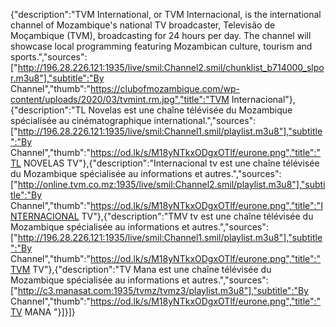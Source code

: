 {"description":"TVM International, or TVM Internacional, is the international channel of Mozambique's national TV broadcaster, Televisão de Moçambique (TVM), broadcasting for 24 hours per day. The channel will showcase local programming featuring Mozambican culture, tourism and sports.","sources":["http://196.28.226.121:1935/live/smil:Channel2.smil/chunklist_b714000_slpor.m3u8"],"subtitle":"By Channel","thumb":"https://clubofmozambique.com/wp-content/uploads/2020/03/tvmint.rm.jpg","title":"TVM Internacional"},{"description":"TL Novelas est une chaîne télévisée du Mozambique  spécialisée au cinématographique international.","sources":["http://196.28.226.121:1935/live/smil:Channel1.smil/playlist.m3u8"],"subtitle":"By Channel","thumb":"https://od.lk/s/M18yNTkxODgxOTlf/eurone.png","title":"TL NOVELAS TV"},{"description":"Internacional tv est une chaîne télévisée du Mozambique  spécialisée au informations et autres.","sources":["http://online.tvm.co.mz:1935/live/smil:Channel2.smil/playlist.m3u8"],"subtitle":"By Channel","thumb":"https://od.lk/s/M18yNTkxODgxOTlf/eurone.png","title":"INTERNACIONAL TV"},{"description":"TMV tv est une chaîne télévisée du Mozambique spécialisée au informations et autres.","sources":["http://196.28.226.121:1935/live/smil:Channel1.smil/playlist.m3u8"],"subtitle":"By Channel","thumb":"https://od.lk/s/M18yNTkxODgxOTlf/eurone.png","title":"TVM TV"},{"description":"TV Mana est une chaîne télévisée du Mozambique  spécialisée au informations et autres.","sources":["http://c3.manasat.com:1935/tvmz/tvmz3/playlist.m3u8"],"subtitle":"By Channel","thumb":"https://od.lk/s/M18yNTkxODgxOTlf/eurone.png","title":"TV MANA "}]}]}
